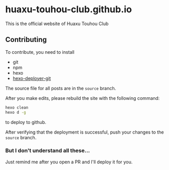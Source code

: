 # huaxu-touhou-club.github.io

This is the official website of Huaxu Touhou Club

## Contributing

To contribute, you need to install

- git
- npm
- hexo
- [hexo-deployer-git](https://github.com/hexojs/hexo-deployer-git)

The source file for all posts are in the `source` branch.

After you make edits, please rebuild the site with the following command:

```bash
hexo clean
hexo d -g
```

to deploy to github.

After verifying that the deployment is successful, push your changes to the `source` branch.


### But I don't understand all these...

Just remind me after you open a PR and I'll deploy it for you.


